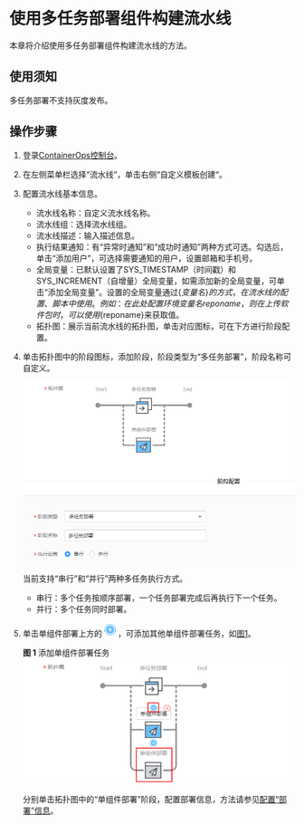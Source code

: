 # 使用多任务部署组件构建流水线<a name="ops_01_0026"></a>

本章将介绍使用多任务部署组件构建流水线的方法。

## 使用须知<a name="section16334181761117"></a>

多任务部署不支持灰度发布。

## 操作步骤<a name="section1938117542552"></a>

1.  登录[ContainerOps控制台](https://console.huaweicloud.com/swr/containerops/)。
2.  在左侧菜单栏选择“流水线“，单击右侧“自定义模板创建“。
3.  配置流水线基本信息。
    -   流水线名称：自定义流水线名称。
    -   流水线组：选择流水线组。
    -   流水线描述：输入描述信息。
    -   执行结果通知：有“异常时通知”和“成功时通知”两种方式可选。勾选后，单击“添加用户”，可选择需要通知的用户，设置邮箱和手机号。
    -   全局变量：已默认设置了SYS\_TIMESTAMP（时间戳）和SYS\_INCREMENT（自增量）全局变量，如需添加新的全局变量，可单击“添加全局变量”。设置的全局变量通过$\{变量名\}的方式，在流水线的配置、脚本中使用。例如：在此处配置环境变量名reponame，则在上传软件包时，可以使用$\{reponame\}来获取值。
    -   拓扑图：展示当前流水线的拓扑图，单击对应图标，可在下方进行阶段配置。


1.  单击拓扑图中的阶段图标，添加阶段，阶段类型为“多任务部署”，阶段名称可自定义。

    ![](figures/多任务部署.png)

    当前支持“串行”和“并行”两种多任务执行方式。

    -   串行：多个任务按顺序部署，一个任务部署完成后再执行下一个任务。
    -   并行：多个任务同时部署。

2.  单击单组件部署上方的![](figures/icon-加号.png)，可添加其他单组件部署任务，如[图1](#fig18779115231413)。

    **图 1**  添加单组件部署任务<a name="fig18779115231413"></a>  
    ![](figures/添加单组件部署任务.png "添加单组件部署任务")

    分别单击拓扑图中的“单组件部署”阶段，配置部署信息，方法请参见[配置“部署”信息](快速创建流水线.md#li529553395318)。


